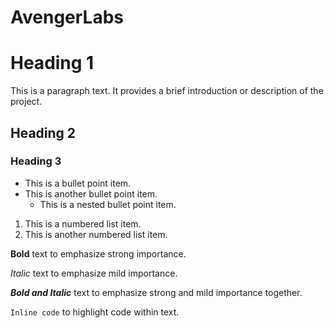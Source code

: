 # AvengerLabs

# Heading 1

This is a paragraph text. It provides a brief introduction or description of the project.

## Heading 2

### Heading 3

- This is a bullet point item.
- This is another bullet point item.
  - This is a nested bullet point item.

1. This is a numbered list item.
2. This is another numbered list item.

**Bold** text to emphasize strong importance.

*Italic* text to emphasize mild importance.

***Bold and Italic*** text to emphasize strong and mild importance together.

`Inline code` to highlight code within text.

